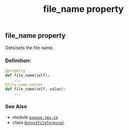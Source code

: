 ﻿---
title: file_name property
second_title: Aspose.TeX for Python via .NET API References
description: 
type: docs
weight: 40
url: /python-net/aspose.tex.io/outputfileterminal/file_name/
is_root: false
---

## file_name property


Gets/sets the file name.
### Definition:
```python
@property
def file_name(self):
    ...
@file_name.setter
def file_name(self, value):
    ...
```

### See Also
* module [`aspose.tex.io`](../../)
* class [`OutputFileTerminal`](/tex/python-net/aspose.tex.io/outputfileterminal)
